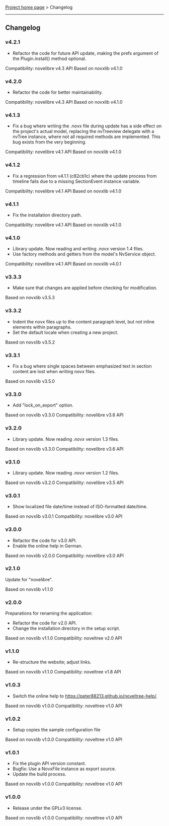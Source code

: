 [Project home page](../) > Changelog

------------------------------------------------------------------------

## Changelog


### v4.2.1

- Refactor the code for future API update,
  making the prefs argument of the Plugin.install() method optional.

Compatibility: novelibre v4.3 API
Based on novxlib v4.1.0

### v4.2.0

- Refactor the code for better maintainability.

Compatibility: novelibre v4.3 API
Based on novxlib v4.1.0

### v4.1.3

- Fix a bug where writing the .novx file during update has a side effect 
  on the project's actual model, replacing the nvTreeview delegate with 
  a nvTree instance, where not all required methods are implemented. 
  This bug exists from the very beginning. 

Compatibility: novelibre v4.1 API
Based on novxlib v4.1.0

### v4.1.2

- Fix a regression from v4.1.1 (c82cb1c) where the update process 
  from timeline fails due to a missing SectionEvent instance variable.

Compatibility: novelibre v4.1 API
Based on novxlib v4.1.0

### v4.1.1

- Fix the installation directory path.

Compatibility: novelibre v4.1 API
Based on novxlib v4.1.0

### v4.1.0

- Library update. Now reading and writing *.novx* version 1.4 files.
- Use factory methods and getters from the model's NvService object.

Compatibility: novelibre v4.1 API
Based on novxlib v4.0.1

### v3.3.3

- Make sure that changes are applied before checking for modification.

Based on novxlib v3.5.3

### v3.3.2

- Indent the novx files up to the content paragraph level, but not
inline elements within paragraphs.
- Set the default locale when creating a new project.

Based on novxlib v3.5.2

### v3.3.1

- Fix a bug where single spaces between emphasized text in section content are lost when writing novx files.

Based on novxlib v3.5.0

### v3.3.0

- Add "lock_on_export" option.

Based on novxlib v3.3.0
Compatibility: novelibre v3.6 API

### v3.2.0

- Library update. Now reading *.novx* version 1.3 files.

Based on novxlib v3.3.0
Compatibility: novelibre v3.6 API

### v3.1.0

- Library update. Now reading *.novx* version 1.2 files.

Based on novxlib v3.2.0
Compatibility: novelibre v3.5 API

### v3.0.1

- Show localized file date/time instead of ISO-formatted date/time.

Based on novxlib v3.0.1
Compatibility: novelibre v3.0 API

### v3.0.0

- Refactor the code for v3.0 API.
- Enable the online help in German.

Based on novxlib v2.0.0
Compatibility: novelibre v3.0 API

### v2.1.0

Update for "novelibre".

Based on novxlib v1.1.0

### v2.0.0

Preparations for renaming the application:
- Refactor the code for v2.0 API.
- Change the installation directory in the setup script.

Based on novxlib v1.1.0
Compatibility: noveltree v2.0 API

### v1.1.0

- Re-structure the website; adjust links.

Based on novxlib v1.1.0
Compatibility: noveltree v1.8 API

### v1.0.3

- Switch the online help to https://peter88213.github.io/noveltree-help/.

Based on novxlib v1.0.0
Compatibility: noveltree v1.0 API

### v1.0.2

- Setup copies the sample configuration file

Based on novxlib v1.0.0
Compatibility: noveltree v1.0 API

### v1.0.1

- Fix the plugin API version constant.
- Bugfix: Use a NovxFile instance as export source.
- Update the build process.

Based on novxlib v1.0.0
Compatibility: noveltree v1.0 API

### v1.0.0

- Release under the GPLv3 license.

Based on novxlib v1.0.0
Compatibility: noveltree v1.0 API
